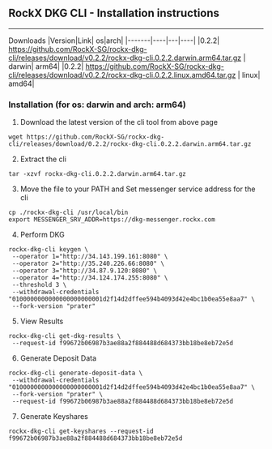 ## RockX DKG CLI - Installation instructions
---

Downloads
|Version|Link| os|arch|
|-------|----|---|----|
|0.2.2| https://github.com/RockX-SG/rockx-dkg-cli/releases/download/v0.2.2/rockx-dkg-cli.0.2.2.darwin.arm64.tar.gz | darwin| arm64|
|0.2.2| https://github.com/RockX-SG/rockx-dkg-cli/releases/download/v0.2.2/rockx-dkg-cli.0.2.2.linux.amd64.tar.gz | linux| amd64|


### Installation (for os: darwin and arch: arm64)

1. Download the latest version of the cli tool from above page

```
wget https://github.com/RockX-SG/rockx-dkg-cli/releases/download/0.2.2/rockx-dkg-cli.0.2.2.darwin.arm64.tar.gz
```

2. Extract the cli

```
tar -xzvf rockx-dkg-cli.0.2.2.darwin.arm64.tar.gz
```

3. Move the file to your PATH and Set messenger service address for the cli

```
cp ./rockx-dkg-cli /usr/local/bin
export MESSENGER_SRV_ADDR=https://dkg-messenger.rockx.com
```

4. Perform DKG
```
rockx-dkg-cli keygen \
 --operator 1="http://34.143.199.161:8080" \
 --operator 2="http://35.240.226.66:8080" \
 --operator 3="http://34.87.9.120:8080" \
 --operator 4="http://34.124.174.255:8080" \
 --threshold 3 \
 --withdrawal-credentials "0100000000000000000000001d2f14d2dffee594b4093d42e4bc1b0ea55e8aa7" \
 --fork-version "prater"
```

5. View Results
```
rockx-dkg-cli get-dkg-results \
 --request-id f99672b06987b3ae88a2f884488d684373bb18be8eb72e5d
```

6. Generate Deposit Data
```
rockx-dkg-cli generate-deposit-data \
 --withdrawal-credentials "0100000000000000000000001d2f14d2dffee594b4093d42e4bc1b0ea55e8aa7" \
 --fork-version "prater" \
 --request-id f99672b06987b3ae88a2f884488d684373bb18be8eb72e5d
```

7. Generate Keyshares
```
rockx-dkg-cli get-keyshares --request-id f99672b06987b3ae88a2f884488d684373bb18be8eb72e5d
```

